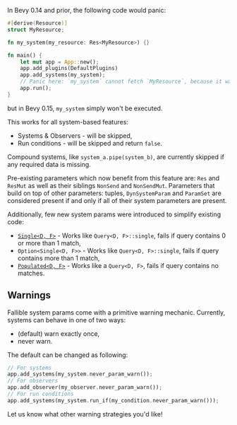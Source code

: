 <!-- Reduce runtime panics through `SystemParam` validation -->
<!-- https://github.com/bevyengine/bevy/pull/15276 -->

<!-- `QuerySingle` family of system params -->
<!-- https://github.com/bevyengine/bevy/pull/15476 -->

<!-- `Populated` (query) system param -->
<!-- https://github.com/bevyengine/bevy/pull/15488 -->


In Bevy 0.14 and prior, the following code would panic:
```rust
#[derive(Resource)]
struct MyResource;

fn my_system(my_resource: Res<MyResource>) {}

fn main() {
    let mut app = App::new();
    app.add_plugins(DefaultPlugins)
    app.add_systems(my_system);
    // Panic here: `my_system` cannot fetch `MyResource`, because it was never added.
    app.run();
}
```
but in Bevy 0.15, `my_system` simply won't be executed.

This works for all system-based features:
- Systems & Observers - will be skipped,
- Run conditions - will be skipped and return `false`.

Compound systems, like `system_a.pipe(system_b)`, are currently skipped if any required data is missing.

Pre-existing parameters which now benefit from this feature are: `Res` and `ResMut` as well as their siblings `NonSend` and `NonSendMut`.
Parameters that build on top of other parameters: tuples, `DynSystemParam` and `ParamSet` are considered present if and only if all of their system parameters are present.

Additionally, few new system params were introduced to simplify existing code:
- [`Single<D, F>`] - Works like `Query<D, F>::single`, fails if query contains 0 or more than 1 match,
- `Option<Single<D, F>>` - Works like `Query<D, F>::single`, fails if query contains more than 1 match,
- [`Populated<D, F>`] - Works like a `Query<D, F>`, fails if query contains no matches.

## Warnings

Fallible system params come with a primitive warning mechanic.
Currently, systems can behave in one of two ways:
- (default) warn exactly once,
- never warn.

The default can be changed as following:
```rust
// For systems
app.add_systems(my_system.never_param_warn());
// For observers
app.add_observer(my_observer.never_param_warn());
// For run conditions
app.add_systems(my_system.run_if(my_condition.never_param_warn()));
```

Let us know what other warning strategies you'd like!

[`Single<D, F>`]: https://docs.rs/bevy/0.15.0-rc.2/bevy/ecs/prelude/struct.Single.html
[`Populated<D, F>`]: https://docs.rs/bevy/0.15.0-rc.2/bevy/ecs/prelude/struct.Populated.html
